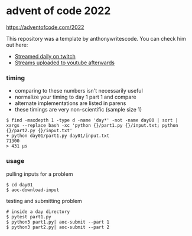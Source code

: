 advent of code 2022
===================

https://adventofcode.com/2022

This repository was a template by anthonywritescode. You can check him out here:
- [Streamed daily on twitch](https://twitch.tv/anthonywritescode)
- [Streams uploaded to youtube afterwards](https://www.youtube.com/@anthonywritescode-vods)

### timing

- comparing to these numbers isn't necessarily useful
- normalize your timing to day 1 part 1 and compare
- alternate implementations are listed in parens
- these timings are very non-scientific (sample size 1)

```console
$ find -maxdepth 1 -type d -name 'day*' -not -name day00 | sort | xargs --replace bash -xc 'python {}/part1.py {}/input.txt; python {}/part2.py {}/input.txt'
+ python day01/part1.py day01/input.txt
71300
> 431 μs
```


### usage

pulling inputs for a problem
```
$ cd day01
$ aoc-download-input
```

testing and submitting problem

```
# inside a day directory
$ pytest part1.py
$ python3 part1.py| aoc-submit --part 1
$ python3 part2.py| aoc-submit --part 2
```
